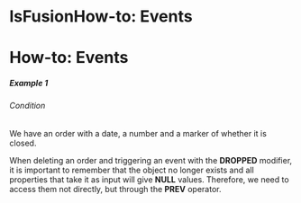 # lsFusionHow-to: Events

# How-to: Events

##### Example 1

###### Condition

We have an order with a date, a number and a marker of whether it is closed.



When deleting an order and triggering an event with the **DROPPED** modifier, it is important to remember that the object no longer exists and all properties that take it as input will give **NULL** values. Therefore, we need to access them not directly, but through the **PREV** operator.
